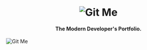 <h1 align="center">
  <br>
  <img src="https://i.imgur.com/C1LmUck.png" alt="Git Me" />
</h1>

<h4 align="center">The Modern Developer's Portfolio.</h4>
<img src="https://i.imgur.com/95sfhtr.png" alt="Git Me" />
